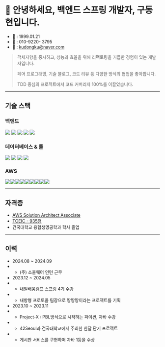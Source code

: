 # 👋 안녕하세요, 백엔드 스프링 개발자, 구동현입니다.
- 🎂 : 1999.01.21
- 📱 : 010-9220- 3795
- 📧  :  kudongku@naver.com
> 객체지향을 중시하고, 성능과 효율을 위해 리팩토링을 거듭한 경험이 있는 개발자입니다.
>
> 페어 프로그래밍, 기술 블로그, 코드 리뷰 등 다양한 방식의 협업을 좋아합니다.
> 
> TDD 중심의 프로젝트에서 코드 커버리지 100%를 이끌었습니다.

---

## 기술 스택

### 백엔드
<img src="https://img.shields.io/badge/java-007396?style=for-the-badge&logo=OpenJDK&logoColor=white"> <img src="https://img.shields.io/badge/Spring-6DB33F?style=for-the-badge&logo=Spring&logoColor=white"> <img src="https://img.shields.io/badge/springboot-6DB33F?style=for-the-badge&logo=springboot&logoColor=white"> <img src="https://img.shields.io/badge/Spring Security-6DB33F?style=for-the-badge&logo=Spring Security&logoColor=white"> <img src="https://img.shields.io/badge/JUnit5-25A162?style=for-the-badge&logo=JUnit5&logoColor=white">

### 데이터베이스 & 툴
<img src="https://img.shields.io/badge/MySQL-4479A1?style=for-the-badge&logo=MySQL&logoColor=white"> <img src="https://img.shields.io/badge/Redis-DC382D?style=for-the-badge&logo=Redis&logoColor=white"> <img src="https://img.shields.io/badge/GitHub Actions-2088FF?style=for-the-badge&logo=GitHub Actions&logoColor=white"> <img src="https://img.shields.io/badge/docker-%230db7ed.svg?style=for-the-badge&logo=docker&logoColor=white">

### AWS
<img src="https://img.shields.io/badge/Amazon ECS-FF6F00?style=for-the-badge&logo=AmazonECS&logoColor=white"><img src="https://img.shields.io/badge/Amazon ECR-4C4CFF?style=for-the-badge&logo=AmazonECR&logoColor=white"><img src="https://img.shields.io/badge/Amazon EC2-FF9900?style=for-the-badge&logo=AmazonEC2&logoColor=white"><img src="https://img.shields.io/badge/Amazon CloudWatch-5A29E4?style=for-the-badge&logo=AmazonCloudWatch&logoColor=white"><img src="https://img.shields.io/badge/Amazon ElastiCache-DB4437?style=for-the-badge&logo=AmazonElastiCache&logoColor=white"><img src="https://img.shields.io/badge/Amazon Aurora-4285F4?style=for-the-badge&logo=AmazonAurora&logoColor=white"><img src="https://img.shields.io/badge/Amazon VPC-34A853?style=for-the-badge&logo=AmazonVPC&logoColor=white"><img src="https://img.shields.io/badge/Amazon ASG-FF6D01?style=for-the-badge&logo=AmazonASG&logoColor=white"><img src="https://img.shields.io/badge/Amazon CloudFront-FF4444?style=for-the-badge&logo=AmazonCloudFront&logoColor=white">

---

##  자격증
- [AWS Solution Architect Associate](https://palm-berry-0b9.notion.site/SAA-C03-aae0ec49c7cf45eabce1887b6094f683)
- [TOEIC - 935점](https://palm-berry-0b9.notion.site/TOEIC-4b252161f9e6485ea7c7a0f1a630f277)
- 건국대학교 융합생명공학과 학사 졸업

---

## 이력
- 2024.08 ~ 2024.09
- - (주) 소울웨어 인턴 근무
- 2023.12 ~ 2024.05
- - 내일배움캠프 스프링 4기 수강
- - 내향형  프로토콜 팀장으로 땅땅땅이라는 프로젝트를 기획
- 2023.10 ~ 2023.11
- - Project-X : PBL방식으로 시작하는 파이썬, 자바 수강
- - 42Seoul과 건국대학교에서 주최한 한달 단기 프로젝트
- - 게시판 서비스를 구현하며 자바 1등을 수상
